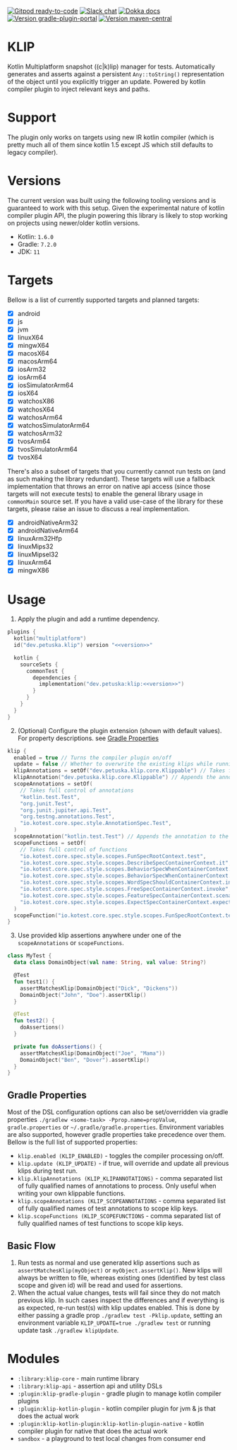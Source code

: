 [![Gitpod ready-to-code](https://img.shields.io/badge/gitpod-ready_to_code-blue?logo=gitpod&style=flat-square)](https://gitpod.io/#https://github.com/mpetuska/klip)
[![Slack chat](https://img.shields.io/badge/kotlinlang-chat-green?logo=slack&style=flat-square)](https://kotlinlang.slack.com/team/UL1A5BA2X)
[![Dokka docs](https://img.shields.io/badge/docs-dokka-orange?style=flat-square)](http://mpetuska.github.io/klip)
[![Version gradle-plugin-portal](https://img.shields.io/maven-metadata/v?label=gradle%20plugin%20portal&style=flat-square&logo=gradle&metadataUrl=https%3A%2F%2Fplugins.gradle.org%2Fm2%2Fdev.petuska%2Fklip-gradle-plugin%2Fmaven-metadata.xml)](https://plugins.gradle.org/plugin/dev.petuska.klip)
[![Version maven-central](https://img.shields.io/maven-central/v/dev.petuska/klip?logo=apache-maven&style=flat-square)](https://mvnrepository.com/artifact/dev.petuska/klip/latest)

# KLIP
Kotlin Multiplatform snapshot ((c|k)lip) manager for tests. Automatically generates and asserts against a
persistent `Any::toString()` representation of the object until you explicitly trigger an update. Powered by kotlin
compiler plugin to inject relevant keys and paths.

# Support
The plugin only works on targets using new IR kotlin compiler (which is pretty much all of them since kotlin 1.5 except
JS which still defaults to legacy compiler).

# Versions
The current version was built using the following tooling versions and is guaranteed to work with this setup. Given the
experimental nature of kotlin compiler plugin API, the plugin powering this library is likely to stop working on
projects using newer/older kotlin versions.
* Kotlin: `1.6.0`
* Gradle: `7.2.0`
* JDK: `11`

# Targets
Bellow is a list of currently supported targets and planned targets:
- [x] android
- [x] js
- [x] jvm
- [x] linuxX64
- [x] mingwX64
- [x] macosX64
- [x] macosArm64
- [x] iosArm32
- [x] iosArm64
- [x] iosSimulatorArm64
- [x] iosX64
- [x] watchosX86
- [x] watchosX64
- [x] watchosArm64
- [x] watchosSimulatorArm64
- [x] watchosArm32
- [x] tvosArm64
- [x] tvosSimulatorArm64
- [x] tvosX64

There's also a subset of targets that you currently cannot run tests on (and as such making the library redundant).
These targets will use a fallback implementation that throws an error on native api access (since those targets will not
execute tests) to enable the general library usage in `commonMain` source set. If you have a valid use-case of the
library for these targets, please raise an issue to discuss a real implementation.
- [x] androidNativeArm32
- [x] androidNativeArm64
- [x] linuxArm32Hfp
- [x] linuxMips32
- [x] linuxMipsel32
- [x] linuxArm64
- [x] mingwX86

# Usage
1. Apply the plugin and add a runtime dependency.
```kotlin
plugins {
  kotlin("multiplatform")
  id("dev.petuska.klip") version "<<version>>"

  kotlin {
    sourceSets {
      commonTest {
        dependencies {
          implementation("dev.petuska:klip:<<version>>")
        }
      }
    }
  }
}
```
2. (Optional) Configure the plugin extension (shown with default values). For property descriptions.
   see [Gradle Properties](#gradle-properties)
```kotlin
klip {
  enabled = true // Turns the compiler plugin on/off
  update = false // Whether to overwrite the existing klips while running tests
  klipAnnotations = setOf("dev.petuska.klip.core.Klippable") // Takes full control of annotations
  klipAnnotation("dev.petuska.klip.core.Klippable") // Appends the annotation to the default ones
  scopeAnnotations = setOf(
    // Takes full control of annotations
    "kotlin.test.Test",
    "org.junit.Test",
    "org.junit.jupiter.api.Test",
    "org.testng.annotations.Test",
    "io.kotest.core.spec.style.AnnotationSpec.Test",
  )
  scopeAnnotation("kotlin.test.Test") // Appends the annotation to the default ones
  scopeFunctions = setOf(
    // Takes full control of functions
    "io.kotest.core.spec.style.scopes.FunSpecRootContext.test",
    "io.kotest.core.spec.style.scopes.DescribeSpecContainerContext.it",
    "io.kotest.core.spec.style.scopes.BehaviorSpecWhenContainerContext.Then",
    "io.kotest.core.spec.style.scopes.BehaviorSpecWhenContainerContext.then",
    "io.kotest.core.spec.style.scopes.WordSpecShouldContainerContext.invoke",
    "io.kotest.core.spec.style.scopes.FreeSpecContainerContext.invoke",
    "io.kotest.core.spec.style.scopes.FeatureSpecContainerContext.scenario",
    "io.kotest.core.spec.style.scopes.ExpectSpecContainerContext.expect",
  )
  scopeFunction("io.kotest.core.spec.style.scopes.FunSpecRootContext.test") // Appends the function to the default ones
}
```
3. Use provided klip assertions anywhere under one of the `scopeAnnotations` or `scopeFunctions`.
```kotlin
class MyTest {
  data class DomainObject(val name: String, val value: String?)

  @Test
  fun test1() {
    assertMatchesKlip(DomainObject("Dick", "Dickens"))
    DomainObject("John", "Doe").assertKlip()
  }

  @Test
  fun test2() {
    doAssertions()
  }

  private fun doAssertions() {
    assertMatchesKlip(DomainObject("Joe", "Mama"))
    DomainObject("Ben", "Dover").assertKlip()
  }
}
```

## Gradle Properties
Most of the DSL configuration options can also be set/overridden via gradle properties
`./gradlew <some-task> -Pprop.name=propValue`, `gradle.properties` or `~/.gradle/gradle.properties`. Environment
variables are also supported, however gradle properties take precedence over them. Bellow is the full list of supported
properties:
* `klip.enabled (KLIP_ENABLED)` - toggles the compiler processing on/off.
* `klip.update (KLIP_UPDATE)` - if true, will override and update all previous klips during test run.
* `klip.klipAnnotations (KLIP_KLIPANNOTATIONS)` - comma separated list of fully qualified names of annotations to
  process. Only useful when writing your own klippable functions.
* `klip.scopeAnnotations (KLIP_SCOPEANNOTATIONS` - comma separated list of fully qualified names of test annotations to
  scope klip keys.
* `klip.scopeFunctions (KLIP_SCOPEFUNCTIONS` - comma separated list of fully qualified names of test functions to scope
  klip keys.

## Basic Flow
1. Run tests as normal and use generated klip assertions such as `assertMatchesKlip(myObject)`
   or `myObject.assertKlip()`. New klips will always be written to file, whereas existing ones (identified by test class
   scope and given id) will be read and used for assertions.
2. When the actual value changes, tests will fail since they do not match previous klip. In such cases inspect the
   differences and if everything is as expected, re-run test(s) with klip updates enabled. This is done by either
   passing a gradle prop `./gradlew test -Pklip.update`,
   setting an environment variable `KLIP_UPDATE=true ./gradlew test` or running update task `./gradlew klipUpdate`.

# Modules
* `:library:klip-core` - main runtime library
* `:library:klip-api` - assertion api and utility DSLs
* `:plugin:klip-gradle-plugin` - gradle plugin to manage kotlin compiler plugins
* `:plugin:klip-kotlin-plugin` - kotlin compiler plugin for jvm & js that does the actual work
* `:plugin:klip-kotlin-plugin:klip-kotlin-plugin-native` - kotlin compiler plugin for native that does the actual work
* `sandbox` - a playground to test local changes from consumer end
